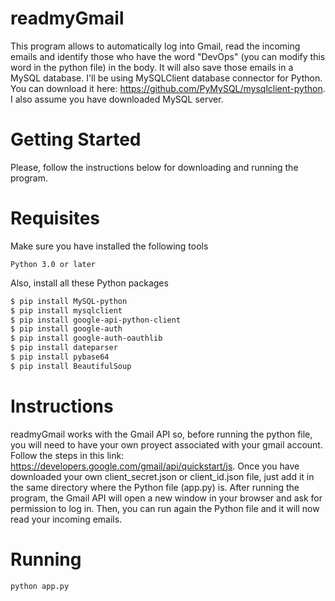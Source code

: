 # readmyGmail
This program allows to automatically log into Gmail, read the incoming emails and identify those who have the word "DevOps" (you can modify this word in the python file) in the body. It will also save those emails in a MySQL database. I'll be using MySQLClient database connector for Python. You can download it here: https://github.com/PyMySQL/mysqlclient-python. I also assume you have downloaded MySQL server.

# Getting Started
Please, follow the instructions below for downloading and running the program.

# Requisites
Make sure you have installed the following tools
```
Python 3.0 or later
```
Also, install all these Python packages
```bash
$ pip install MySQL-python
$ pip install mysqlclient
$ pip install google-api-python-client
$ pip install google-auth
$ pip install google-auth-oauthlib
$ pip install dateparser
$ pip install pybase64
$ pip install BeautifulSoup

```
# Instructions
readmyGmail works with the Gmail API so, before running the python file, you will need to have your own proyect associated with your gmail account. Follow the steps in this link: https://developers.google.com/gmail/api/quickstart/js. Once you have downloaded your own client_secret.json or client_id.json file, just add it in the same directory where the Python file (app.py) is. After running the program, the Gmail API will open a new window in your browser and ask for permission to log in. Then, you can run again the Python file and it will now read your incoming emails.

# Running
```
python app.py
```
